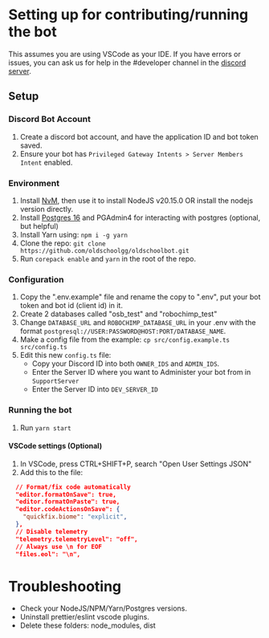 # Setting up for contributing/running the bot

This assumes you are using VSCode as your IDE. If you have errors or issues, you can ask us for help in the #developer channel in the [discord server](https://discord.gg/ob).

## **Setup**

### Discord Bot Account

1. Create a discord bot account, and have the application ID and bot token saved.
2. Ensure your bot has `Privileged Gateway Intents > Server Members Intent` enabled.

### Environment

1. Install [NvM](https://github.com/coreybutler/nvm-windows/), then use it to install NodeJS v20.15.0 OR install the nodejs version directly.
2. Install [Postgres 16](https://www.postgresql.org/download/) and PGAdmin4 for interacting with postgres (optional, but helpful)
3. Install Yarn using: `npm i -g yarn`
4. Clone the repo: `git clone https://github.com/oldschoolgg/oldschoolbot.git`
5. Run `corepack enable` and `yarn` in the root of the repo.

### Configuration

1. Copy the ".env.example" file and rename the copy to ".env", put your bot token and bot id (client id) in it.
2. Create 2 databases called "osb_test" and "robochimp_test"
3. Change `DATABASE_URL` and `ROBOCHIMP_DATABASE_URL` in your .env with the format `postgresql://USER:PASSWORD@HOST:PORT/DATABASE_NAME`.
4. Make a config file from the example: `cp src/config.example.ts src/config.ts`
5. Edit this new `config.ts` file:
   - Copy your Discord ID into both `OWNER_IDS` and `ADMIN_IDS`.
   - Enter the Server ID where you want to Administer your bot from in `SupportServer`
   - Enter the Server ID into `DEV_SERVER_ID`

### Running the bot

1. Run `yarn start`

#### VSCode settings (Optional)

1. In VSCode, press CTRL+SHIFT+P, search "Open User Settings JSON"
2. Add this to the file:

```json
  // Format/fix code automatically
  "editor.formatOnSave": true,
  "editor.formatOnPaste": true,
  "editor.codeActionsOnSave": {
    "quickfix.biome": "explicit",
  },
  // Disable telemetry
  "telemetry.telemetryLevel": "off",
  // Always use \n for EOF
  "files.eol": "\n",
```

# Troubleshooting

- Check your NodeJS/NPM/Yarn/Postgres versions.
- Uninstall prettier/eslint vscode plugins.
- Delete these folders: node_modules, dist
